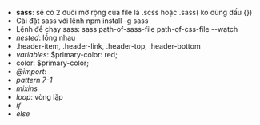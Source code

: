 - **sass**: sẽ có 2 đuôi mở rộng của file là .scss hoặc .sass( ko dùng dấu {})
- Cài đặt sass với lệnh npm install -g sass
- Lệnh để chạy sass: sass path-of-sass-file path-of-css-file --watch
- _nested_: lồng nhau
- .header-item, .header-link, .header-top, .header-bottom
- _variables_: $primary-color: red;
- color: $primary-color;
- _@import_:
- _pattern 7-1_
- _mixins_
- _loop_: vòng lặp
- _if_
- _else_
